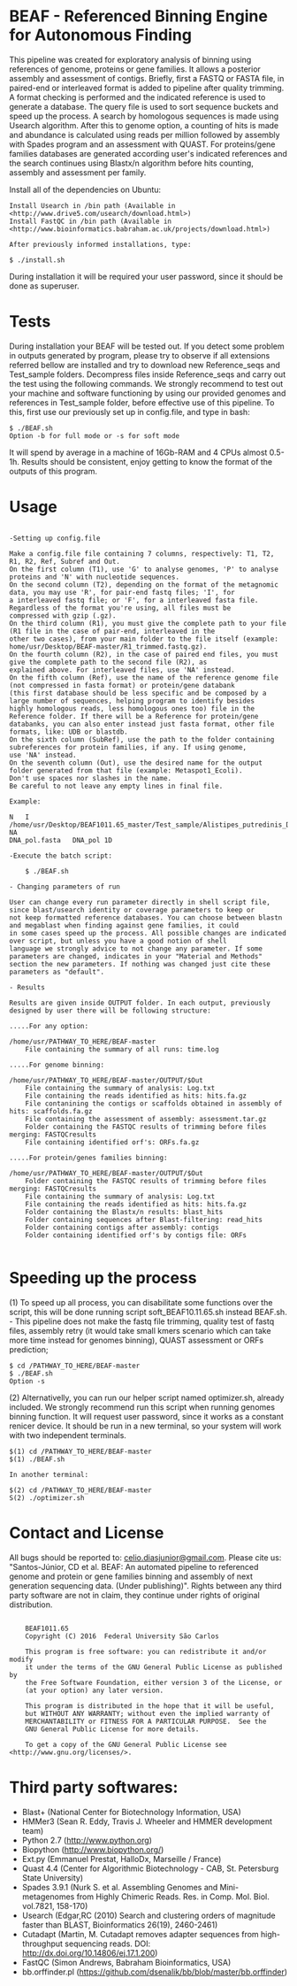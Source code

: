# BEAF - Referenced Binning Engine for Autonomous Finding

This pipeline was created for exploratory analysis of binning using references of genome, proteins or gene families. It allows a posterior assembly and assessment of contigs. Briefly, first a FASTQ or FASTA file, in paired-end or interleaved format is added to pipeline after quality trimming. A format checking is performed and the indicated reference is used to generate a database. The query file is used to sort sequence buckets and speed up the process. A search by homologous sequences is made using Usearch algorithm. After this to genome option, a counting of hits is made and abundance is calculated using reads per million followed by assembly with Spades program and an assessment with QUAST. For proteins/gene families databases are generated according user's indicated references and the search continues using Blastx/n algorithm before hits counting, assembly and assessment per family.

Install all of the dependencies on Ubuntu: 
	
	Install Usearch in /bin path (Available in <http://www.drive5.com/usearch/download.html>)
	Install FastQC in /bin path (Available in <http://www.bioinformatics.babraham.ac.uk/projects/download.html>)

	After previously informed installations, type:

	$ ./install.sh

During installation it will be required your user password, since it should be done as superuser.

# Tests

During installation your BEAF will be tested out. If you detect some problem in outputs generated by program, please try to observe if all extensions referred bellow are installed and try to download new Reference_seqs and Test_sample folders. Decompress files inside Reference_seqs and carry out the test using the following commands. We strongly recommend to test out your machine and software functioning by using our provided genomes and references in Test_sample folder, before effective use of this pipeline. To this, first use our previously set up in config.file, and type in bash:

	$ ./BEAF.sh
	Option -b for full mode or -s for soft mode

It will spend by average in a machine of 16Gb-RAM and 4 CPUs almost 0.5-1h. Results should be consistent, enjoy getting to know the format of the outputs of this program.

# Usage

```

-Setting up config.file

Make a config.file file containing 7 columns, respectively: T1, T2, R1, R2, Ref, Subref and Out.
On the first column (T1), use 'G' to analyse genomes, 'P' to analyse proteins and 'N' with nucleotide sequences.
On the second column (T2), depending on the format of the metagnomic data, you may use 'R', for pair-end fastq files; 'I', for 
a interleaved fastq file; or 'F', for a interleaved fasta file. Regardless of the format you're using, all files must be
compressed with gzip (.gz).
On the third column (R1), you must give the complete path to your file (R1 file in the case of pair-end, interleaved in the 
other two cases), from your main folder to the file itself (example: home/usr/Desktop/BEAF-master/R1_trimmed.fastq.gz).
On the fourth column (R2), in the case of paired end files, you must give the complete path to the second file (R2), as 
explained above. For interleaved files, use 'NA' instead.
On the fifth column (Ref), use the name of the reference genome file (not compressed in fasta format) or protein/gene databank
(this first database should be less specific and be composed by a large number of sequences, helping program to identify besides
highly homologous reads, less homologous ones too) file in the Reference folder. If there will be a Reference for protein/gene
databanks, you can also enter instead just fasta format, other file formats, like: UDB or blastdb.
On the sixth column (SubRef), use the path to the folder containing subreferences for protein families, if any. If using genome,
use 'NA' instead.
On the seventh column (Out), use the desired name for the output folder generated from that file (example: Metaspot1_Ecoli).
Don't use spaces nor slashes in the name.
Be careful to not leave any empty lines in final file.

Example:

N	I	/home/usr/Desktop/BEAF1011.65_master/Test_sample/Alistipes_putredinis_DSM_17216.fna.fastq.gz	NA
DNA_pol.fasta	DNA_pol	1D

-Execute the batch script: 

	$ ./BEAF.sh

- Changing parameters of run

User can change every run parameter directly in shell script file, since blast/usearch identity or coverage parameters to keep or
not keep formatted reference databases. You can choose between blastn and megablast when finding against gene families, it could
in some cases speed up the process. All possible changes are indicated over script, but unless you have a good notion of shell
language we strongly advice to not change any parameter. If some parameters are changed, indicates in your "Material and Methods"
section the new parameters. If nothing was changed just cite these parameters as "default".

- Results 

Results are given inside OUTPUT folder. In each output, previously designed by user there will be following structure:

.....For any option:

/home/usr/PATHWAY_TO_HERE/BEAF-master
	File containing the summary of all runs: time.log

.....For genome binning:

/home/usr/PATHWAY_TO_HERE/BEAF-master/OUTPUT/$Out
	File containing the summary of analysis: Log.txt
	File containing the reads identified as hits: hits.fa.gz
	File contanining the contigs or scaffolds obtained in assembly of hits: scaffolds.fa.gz 
	File containing the assessment of assembly: assessment.tar.gz
	Folder containing the FASTQC results of trimming before files merging: FASTQCresults
	File containing identified orf's: ORFs.fa.gz

.....For protein/genes families binning:

/home/usr/PATHWAY_TO_HERE/BEAF-master/OUTPUT/$Out
	Folder containing the FASTQC results of trimming before files merging: FASTQCresults
	File containing the summary of analysis: Log.txt
	File containing the reads identified as hits: hits.fa.gz
	Folder containing the Blastx/n results: blast_hits
	Folder containing sequences after Blast-filtering: read_hits
	Folder containing contigs after assembly: contigs
	Folder containing identified orf's by contigs file: ORFs


```

# Speeding up the process

(1) To speed up all process, you can disabilitate some functions over the script, this will be done running script
soft_BEAF10.11.65.sh instead BEAF.sh. - This pipeline does not make the fastq file trimming, quality test of fastq files,
assembly retry (it would take small kmers scenario which can take more time instead for genomes binning), QUAST assessment or
ORFs prediction;

	$ cd /PATHWAY_TO_HERE/BEAF-master
	$ ./BEAF.sh
	Option -s

(2) Alternativelly, you can run our helper script named optimizer.sh, already included. We strongly recommend run this script
when running genomes binning function. It will request user password, since it works as a constant renicer device. It should be
run in a new terminal, so your system will work with two independent terminals.

	$(1) cd /PATHWAY_TO_HERE/BEAF-master
	$(1) ./BEAF.sh

	In another terminal:

	$(2) cd /PATHWAY_TO_HERE/BEAF-master
	S(2) ./optimizer.sh

# Contact and License

All bugs should be reported to: celio.diasjunior@gmail.com. Please cite us: "Santos-Júnior, CD et al. BEAF: An automated pipeline
to referenced genome and protein or gene families binning and assembly of next generation sequencing data. (Under publishing)".
Rights between any third party software are not in claim, they continue under rights of original distribution.

```

    BEAF1011.65
    Copyright (C) 2016  Federal University São Carlos

    This program is free software: you can redistribute it and/or modify
    it under the terms of the GNU General Public License as published by
    the Free Software Foundation, either version 3 of the License, or
    (at your option) any later version.

    This program is distributed in the hope that it will be useful,
    but WITHOUT ANY WARRANTY; without even the implied warranty of
    MERCHANTABILITY or FITNESS FOR A PARTICULAR PURPOSE.  See the
    GNU General Public License for more details.

    To get a copy of the GNU General Public License see <http://www.gnu.org/licenses/>.

```

# Third party softwares:

- Blast+ (National Center for Biotechnology Information, USA)
- HMMer3 (Sean R. Eddy, Travis J. Wheeler and HMMER development team)
- Python 2.7 (http://www.python.org)
- Biopython (http://www.biopython.org/)
- Ext.py (Emmanuel Prestat, HalloDx, Marseille / France)
- Quast 4.4 (Center for Algorithmic Biotechnology - CAB, St. Petersburg State University)
- Spades 3.9.1 (Nurk S. et al. Assembling Genomes and Mini-metagenomes from Highly Chimeric Reads. Res. in Comp. Mol. Biol. vol.7821, 158-170)
- Usearch (Edgar,RC (2010) Search and clustering orders of magnitude faster than BLAST, Bioinformatics 26(19), 2460-2461)
- Cutadapt (Martin, M. Cutadapt removes adapter sequences from high-throughput sequencing reads. DOI: http://dx.doi.org/10.14806/ej.17.1.200)
- FastQC (Simon Andrews, Babraham Bioinformatics, USA)
- bb.orffinder.pl (https://github.com/dsenalik/bb/blob/master/bb.orffinder)
